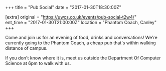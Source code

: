 +++
title = "Pub Social"
date = "2017-01-30T18:30:00Z"

[extra]
original = "https://uwcs.co.uk/events/pub-social-t2w4/"    
ent_time = "2017-01-30T21:00:00Z"
location = "Phantom Coach, Canley"
+++

Come and join us for an evening of food, drinks and conversations\! We're currently going to the Phantom Coach, a cheap pub that's within walking distance of campus.

If you don't know where it is, meet us outside the Department Of Computer Science at 6pm to walk with us.

